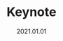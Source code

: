 ---
title: Keynote
url: https://gdg.community.dev/events/details/google-gdg-cloud-krakow-presents-devfest-polska-2021/
where: DevFest Polska, Kraków
date: 2021.01.01
type: Keynote
---